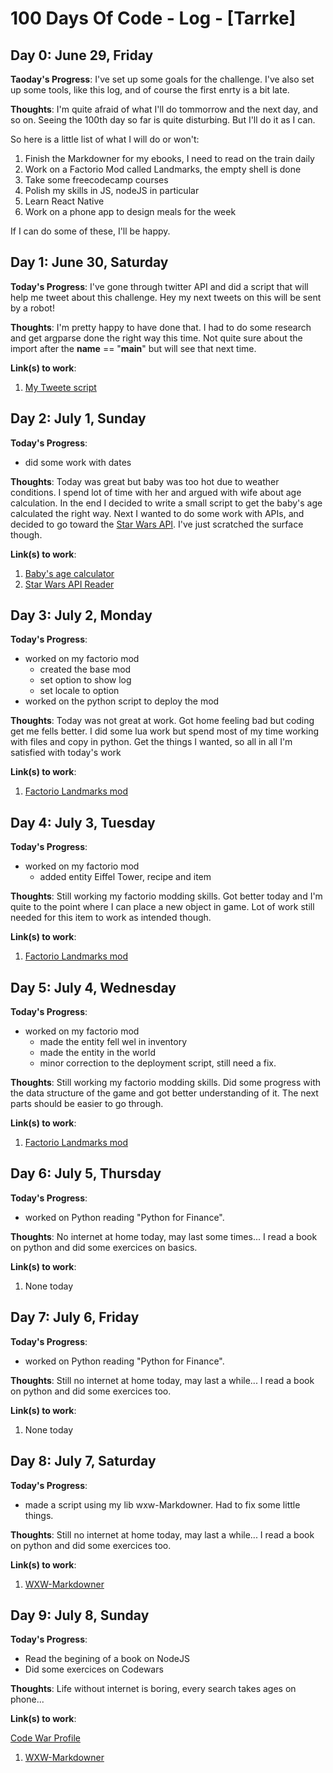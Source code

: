 # 100 Days Of Code - Log - [Tarrke]

## Day 0: June 29, Friday

**Taoday's Progress**: I've set up some goals for the challenge. I've also set up some tools, like this log, and of course the first enrty is a bit late.

**Thoughts**: I'm quite afraid of what I'll do tommorrow and the next day, and so on. Seeing the 100th day so far is quite disturbing. But I'll do it as I can.

So here is a little list of what I will do or won't:

1. Finish the Markdowner for my ebooks, I need to read on the train daily
2. Work on a Factorio Mod called Landmarks, the empty shell is done
3. Take some freecodecamp courses
4. Polish my skills in JS, nodeJS in particular
5. Learn React Native
6. Work on a phone app to design meals for the week

If I can do some of these, I'll be happy.

## Day 1: June 30, Saturday

**Today's Progress**: I've gone through twitter API and did a script that will help me tweet about this challenge.  Hey my next tweets on this will be sent by a robot!

**Thoughts**: I'm pretty happy to have done that. I had to do some research and get argparse done the right way this time. Not quite sure about the import after the __name__ == "__main__" but will see that next time.

**Link(s) to work**:

1. [My Tweete script](https://github.com/Tarrke/python-twitter)

## Day 2: July 1, Sunday

**Today's Progress**:

* did some work with dates

**Thoughts**: Today was great but baby was too hot due to weather conditions. I spend lot of time with her and argued with wife about age calculation. In the end I decided to write a small script to get the baby's age calculated the right way. Next I wanted to do some work with APIs, and decided to go toward the [Star Wars API](https://swapi.co/). I've just scratched the surface though.

**Link(s) to work**:

1. [Baby's age calculator](https://github.com/Tarrke/python-date)
2. [Star Wars API Reader](https://github.com/Tarrke/python-swapi)

## Day 3: July 2, Monday

**Today's Progress**:

* worked on my factorio mod
  * created the base mod
  * set option to show log
  * set locale to option
* worked on the python script to deploy the mod

**Thoughts**: Today was not great at work. Got home feeling bad but coding get me fells better. I did some lua work but spend most of my time working with files and copy in python. Get the things I wanted, so all in all I'm satisfied with today's work

**Link(s) to work**:

1. [Factorio Landmarks mod](https://github.com/Tarrke/factorio-landmarks)

## Day 4: July 3, Tuesday

**Today's Progress**:

* worked on my factorio mod
  * added entity Eiffel Tower, recipe and item

**Thoughts**: Still working my factorio modding skills. Got better today and I'm quite to the point where I can place a new object in game. Lot of work still needed for this item to work as intended though.

**Link(s) to work**:

1. [Factorio Landmarks mod](https://github.com/Tarrke/factorio-landmarks)

## Day 5: July 4, Wednesday

**Today's Progress**:

* worked on my factorio mod
  * made the entity fell wel in inventory
  * made the entity in the world
  * minor correction to the deployment script, still need a fix.

**Thoughts**: Still working my factorio modding skills. Did some progress with the data structure of the game and got better understanding of it. The next parts should be easier to go through.

**Link(s) to work**:

1. [Factorio Landmarks mod](https://github.com/Tarrke/factorio-landmarks)

## Day 6: July 5, Thursday

**Today's Progress**:

* worked on Python reading "Python for Finance".

**Thoughts**: No internet at home today, may last some times... I read a book on python and did some exercices on basics.

**Link(s) to work**:

1. None today

## Day 7: July 6, Friday

**Today's Progress**:

* worked on Python reading "Python for Finance".

**Thoughts**: Still no internet at home today, may last a while... I read a book on python and did some exercices too.

**Link(s) to work**:

1. None today

## Day 8: July 7, Saturday

**Today's Progress**:

* made a script using my lib wxw-Markdowner. Had to fix some little things.

**Thoughts**: Still no internet at home today, may last a while... I read a book on python and did some exercices too.

**Link(s) to work**:

1. [WXW-Markdowner](https://github.com/Tarrke/wxw-markdowner)

## Day 9: July 8, Sunday

**Today's Progress**:

* Read the begining of a book on NodeJS
* Did some exercices on Codewars

**Thoughts**: Life without internet is boring, every search takes ages on phone...

**Link(s) to work**:

[Code War Profile](https://www.codewars.com/users/Tarrke)
1. [WXW-Markdowner](https://github.com/Tarrke/wxw-markdowner)
